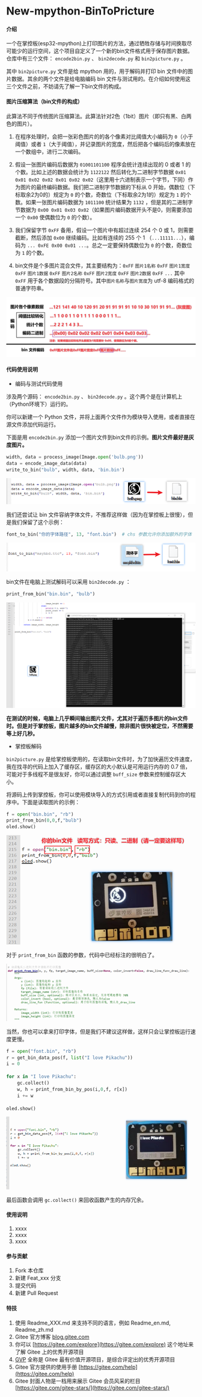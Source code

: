 # New-mpython-BinToPricture

#### 介绍
一个在掌控板(esp32-mpython)上打印图片的方法，通过牺牲存储与时间换取尽可能少的运行空间，这个项目自定义了一个新的bin文件格式用于保存图片数据。仓库中有三个文件： `encode2bin.py` 、 `bin2decode.py` 和 `bin2picture.py` 。

其中 `bin2picture.py` 文件是给 mpython 用的，用于解码并打印 bin 文件中的图片数据。其余的两个文件是给电脑编码 bin 文件与测试用的。在介绍如何使用这三个文件之前，不妨请先了解一下bin文件的构成。

#### 图片压缩算法（bin文件的构成）
此算法不同于传统图片压缩算法。此算法针对2色（1bit）图片（即只有黑、白两色的图片）。

1. 在程序处理时，会把一张彩色图片的的各个像素对比阈值大小编码为 `0`（小于阈值）或者 `1`（大于阈值），并记录图片的宽度，然后把各个编码后的像素放在一个数组中，进行二次编码。

2. 假设一张图片编码后数据为 `01001101100` 程序会统计连续出现的 0 或者 1 的个数。比如上述的数据会统计为 `1122122` 然后转化为二进制字节数据 `0x01 0x01 0x02 0x02 0x01 0x02 0x02`（这里用十六进制表示一个字节，下同）作为图片的最终编码数据。我们把二进制字节数据的下标从 0 开始，偶数位（下标取余2为0的）规定为 `0` 的个数，奇数位（下标取余2为1的）规定为 `1` 的个数。如果一张图片编码数据为 `1011100` 统计结果为 `1132` ，但是其的二进制字节数据为 `0x00 0x01 0x03 0x02`（如果图片编码数据开头不是0，则需要添加一个 `0x00` 使偶数位为 `0` 的个数）。

3. 我们保留字节 `0xFF` 备用，假设一个图片中有超过连续 254 个 0 或 1，则需要截断，然后添加 `0x00` 继续编码。比如有连续的 255 个 1 （`...11111...`），编码为 `... 0xFE 0x00 0x01 ...`。总之一定要保持偶数位为 `0` 的个数，奇数位为 `1` 的个数。

4. bin文件是个多图片混合文件，其主要结构为：`0xFF` `图片1名称` `0xFF` `图片1宽度` `0xFF` `图片1数据` `0xFF` `图片2名称` `0xFF` `图片2宽度` `0xFF` `图片2数据` `0xFF` `...` 其中 `0xFF` 用于各个数据段的分隔符号。其中`图片名称`与`图片宽度`为 utf-8 编码格式的普通字符串。

![输入图片说明](IMAGES/image1.png)

#### 代码使用说明

+ 编码与测试代码使用

涉及两个源码： `encode2bin.py` 、 `bin2decode.py` 。这个两个是在计算机上（Python环境下）运行的。

你可以新建一个 Python 文件，并将上面两个文件作为模块导入使用，或者直接在源文件添加代码运行。

下面是用 `encode2bin.py` 添加一个图片文件到bin文件的示例。**图片文件最好是灰度图片。**

```python
width, data = process_image(Image.open('bulb.png'))
data = encode_image_data(data)
write_to_bin("bulb", width, data, 'bin.bin')
```

![输入图片说明](IMAGES/image2.png)

我们还尝试让 bin 文件容纳字体文件，不推荐这样做（因为在掌控板上很慢），但是我们保留了这个示例：

```python
font_to_bin("你的字体路径", 13, "font.bin")  # chs 参数允许你添加额外的字体
```

![输入图片说明](IMAGES/image3.png)

bin文件在电脑上测试解码可以采用 `bin2decode.py` ：

```python
print_from_bin("bin.bin", "bulb")
```

![输入图片说明](IMAGES/image4.png)

**在测试的时候，电脑上几乎瞬间输出图片文件，尤其对于遍历多图片的bin文件时。但是对于掌控板，图片越多的bin文件越慢，除非图片很快被定位，不然需要等上好几秒。**

+ 掌控板解码

`bin2picture.py` 是给掌控板使用的，在读取bin文件时，为了加快遍历文件速度，我在找寻的代码上加入了缓存区，缓存区的大小默认是可用运行内存的 0.7 倍，可能对于多线程不是很友好，你可以通过调整 `buff_size` 参数来控制缓存区大小。

将源码上传到掌控板，你可以使用模块导入的方式引用或者直接复制代码到你的程序中。下面是读取图片的示例：

```python
f = open("bin.bin", "rb")
print_from_bin(0,0,f,"bulb")
oled.show()
```

![输入图片说明](IMAGES/image5.png)

对于 `print_from_bin` 函数的参数，代码中已经标注的很明白了。

![输入图片说明](IMAGES/image6.png)

当然，你也可以拿来打印字体，但是我们不建议这样做，这样只会让掌控板运行速度更慢。

```python
f = open("font.bin", "rb")
r = get_bin_data_pos(f, list("I love Pikachu"))
i = 0

for x in "I love Pikachu":
    gc.collect()
    w, h = print_from_bin_by_pos(i,0,f, r[x])
    i += w

oled.show()
```

![输入图片说明](IMAGES/image7.png)

最后函数会调用 `gc.collect()` 来回收函数产生的内存冗余。



#### 使用说明

1.  xxxx
2.  xxxx
3.  xxxx

#### 参与贡献

1.  Fork 本仓库
2.  新建 Feat_xxx 分支
3.  提交代码
4.  新建 Pull Request


#### 特技

1.  使用 Readme\_XXX.md 来支持不同的语言，例如 Readme\_en.md, Readme\_zh.md
2.  Gitee 官方博客 [blog.gitee.com](https://blog.gitee.com)
3.  你可以 [https://gitee.com/explore](https://gitee.com/explore) 这个地址来了解 Gitee 上的优秀开源项目
4.  [GVP](https://gitee.com/gvp) 全称是 Gitee 最有价值开源项目，是综合评定出的优秀开源项目
5.  Gitee 官方提供的使用手册 [https://gitee.com/help](https://gitee.com/help)
6.  Gitee 封面人物是一档用来展示 Gitee 会员风采的栏目 [https://gitee.com/gitee-stars/](https://gitee.com/gitee-stars/)

